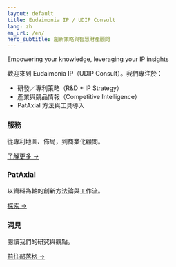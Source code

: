 ```yaml
---
layout: default
title: Eudaimonia IP / UDIP Consult
lang: zh
en_url: /en/
hero_subtitle: 創新策略與智慧財產顧問
---
```

Empowering your knowledge, leveraging your IP insights

歡迎來到 Eudaimonia IP（UDIP Consult）。我們專注於：

- 研發／專利策略（R&D + IP Strategy）
- 產業與競品情報（Competitive Intelligence）
- PatAxial 方法與工具導入

<div class="card-grid">
  <div class="card">
    <h3>服務</h3>
    <p>從專利地圖、佈局，到商業化顧問。</p>
    <p><a href="{{ '/services/' | relative_url }}">了解更多 →</a></p>
  </div>
  <div class="card">
    <h3>PatAxial</h3>
    <p>以資料為軸的創新方法論與工作流。</p>
    <p><a href="{{ '/pataxial/' | relative_url }}">探索 →</a></p>
  </div>
  <div class="card">
    <h3>洞見</h3>
    <p>閱讀我們的研究與觀點。</p>
    <p><a href="{{ '/blog/' | relative_url }}">前往部落格 →</a></p>
  </div>
</div>
